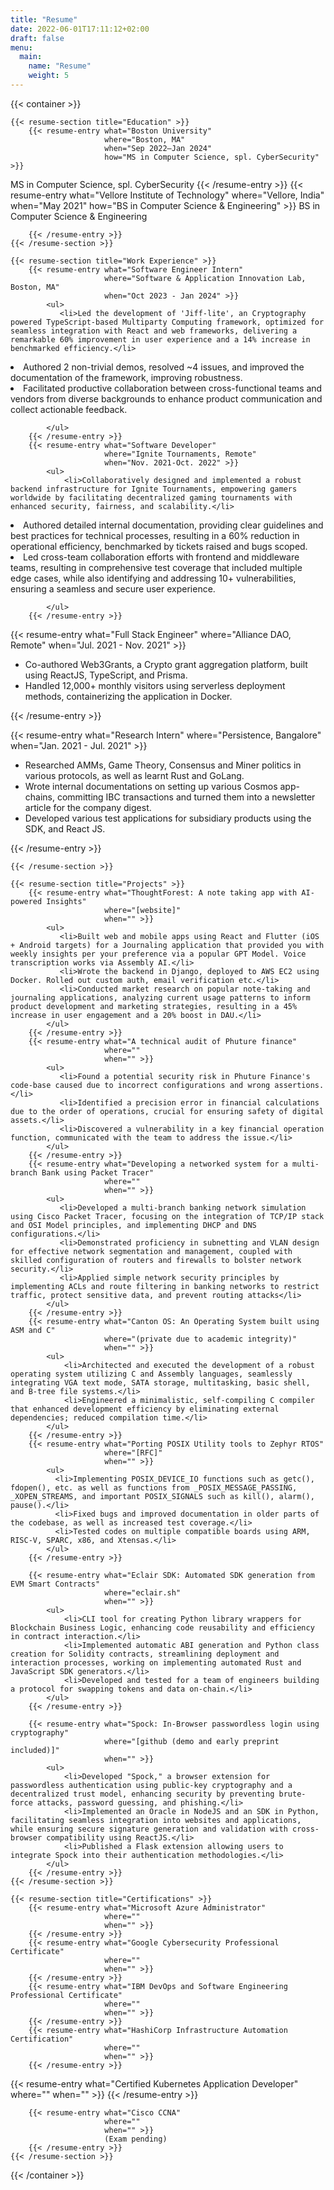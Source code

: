 ```yaml
---
title: "Resume"
date: 2022-06-01T17:11:12+02:00
draft: false
menu:
  main:
    name: "Resume"
    weight: 5
---
```


{{< container >}}


    {{< resume-section title="Education" >}}
        {{< resume-entry what="Boston University"
                         where="Boston, MA"
                         when="Sep 2022–Jan 2024"
                         how="MS in Computer Science, spl. CyberSecurity" >}}
MS in Computer Science, spl. CyberSecurity
        {{< /resume-entry >}}
        {{< resume-entry what="Vellore Institute of Technology"
                         where="Vellore, India"
                         when="May 2021"
                         how="BS in Computer Science & Engineering" >}}
BS in Computer Science & Engineering

        {{< /resume-entry >}}
    {{< /resume-section >}}

    {{< resume-section title="Work Experience" >}}
        {{< resume-entry what="Software Engineer Intern"
                         where="Software & Application Innovation Lab, Boston, MA"
                         when="Oct 2023 - Jan 2024" >}}
            <ul>
               <li>Led the development of 'Jiff-lite', an Cryptography powered TypeScript-based Multiparty Computing framework, optimized for seamless integration with React and web frameworks, delivering a remarkable 60% improvement in user experience and a 14% increase in benchmarked efficiency.</li>
<li>Authored 2 non-trivial demos, resolved ~4 issues, and improved the documentation of the framework, improving robustness.</li>
<li>Facilitated productive collaboration between cross-functional teams and vendors from diverse backgrounds to enhance product communication and collect actionable feedback.</li>

            </ul>
        {{< /resume-entry >}}
        {{< resume-entry what="Software Developer"
                         where="Ignite Tournaments, Remote"
                         when="Nov. 2021-Oct. 2022" >}}
            <ul>
                <li>Collaboratively designed and implemented a robust backend infrastructure for Ignite Tournaments, empowering gamers worldwide by facilitating decentralized gaming tournaments with enhanced security, fairness, and scalability.</li>
<li>Authored detailed internal documentation, providing clear guidelines and best practices for technical processes, resulting in a 60% reduction in operational efficiency, benchmarked by tickets raised and bugs scoped.</li>
<li>Led cross-team collaboration efforts with frontend and middleware teams, resulting in comprehensive test coverage that included multiple edge cases, while also identifying and addressing 10+ vulnerabilities, ensuring a seamless and secure user experience.</li>

            </ul>
        {{< /resume-entry >}}
{{< resume-entry what="Full Stack Engineer"
                 where="Alliance DAO, Remote"
                 when="Jul. 2021 - Nov. 2021" >}}
    <ul>
        <li>Co-authored Web3Grants, a Crypto grant aggregation platform, built using ReactJS, TypeScript, and Prisma.</li>
        <li>Handled 12,000+ monthly visitors using serverless deployment methods, containerizing the application in Docker.</li>
    </ul>
{{< /resume-entry >}}

{{< resume-entry what="Research Intern"
                 where="Persistence, Bangalore"
                 when="Jan. 2021 - Jul. 2021" >}}
    <ul>
        <li>Researched AMMs, Game Theory, Consensus and Miner politics in various protocols, as well as learnt Rust and GoLang.</li>
        <li>Wrote internal documentations on setting up various Cosmos app-chains, committing IBC transactions and turned them into a newsletter article for the company digest.</li>
        <li>Developed various test applications for subsidiary products using the SDK, and React JS.</li>
    </ul>
{{< /resume-entry >}}
        
    {{< /resume-section >}}

    {{< resume-section title="Projects" >}}
        {{< resume-entry what="ThoughtForest: A note taking app with AI-powered Insights"
                         where="[website]"
                         when="" >}}
            <ul>
               <li>Built web and mobile apps using React and Flutter (iOS + Android targets) for a Journaling application that provided you with weekly insights per your preference via a popular GPT Model. Voice transcription works via Assembly AI.</li>
               <li>Wrote the backend in Django, deployed to AWS EC2 using Docker. Rolled out custom auth, email verification etc.</li>
               <li>Conducted market research on popular note-taking and journaling applications, analyzing current usage patterns to inform product development and marketing strategies, resulting in a 45% increase in user engagement and a 20% boost in DAU.</li>
            </ul>
        {{< /resume-entry >}}
        {{< resume-entry what="A technical audit of Phuture finance"
                         where=""
                         when="" >}}
            <ul>
               <li>Found a potential security risk in Phuture Finance's code-base caused due to incorrect configurations and wrong assertions.</li>
               <li>Identified a precision error in financial calculations due to the order of operations, crucial for ensuring safety of digital assets.</li>
               <li>Discovered a vulnerability in a key financial operation function, communicated with the team to address the issue.</li>
            </ul>
        {{< /resume-entry >}}
        {{< resume-entry what="Developing a networked system for a multi-branch Bank using Packet Tracer"
                         where=""
                         when="" >}}
            <ul>
               <li>Developed a multi-branch banking network simulation using Cisco Packet Tracer, focusing on the integration of TCP/IP stack and OSI Model principles, and implementing DHCP and DNS configurations.</li>
               <li>Demonstrated proficiency in subnetting and VLAN design for effective network segmentation and management, coupled with skilled configuration of routers and firewalls to bolster network security.</li>
               <li>Applied simple network security principles by implementing ACLs and route filtering in banking networks to restrict traffic, protect sensitive data, and prevent routing attacks</li>
            </ul>
        {{< /resume-entry >}}
        {{< resume-entry what="Canton OS: An Operating System built using ASM and C"
                         where="(private due to academic integrity)"
                         when="" >}}
            <ul>
                <li>Architected and executed the development of a robust operating system utilizing C and Assembly languages, seamlessly integrating VGA text mode, SATA storage, multitasking, basic shell, and B-tree file systems.</li>
                <li>Engineered a minimalistic, self-compiling C compiler that enhanced development efficiency by eliminating external dependencies; reduced compilation time.</li>
            </ul>
        {{< /resume-entry >}}
        {{< resume-entry what="Porting POSIX Utility tools to Zephyr RTOS"
                         where="[RFC]"
                         when="" >}}
            <ul>
              <li>Implementing POSIX_DEVICE_IO functions such as getc(), fdopen(), etc. as well as functions from _POSIX_MESSAGE_PASSING, _XOPEN_STREAMS, and important POSIX_SIGNALS such as kill(), alarm(), pause().</li>
              <li>Fixed bugs and improved documentation in older parts of the codebase, as well as increased test coverage.</li>
              <li>Tested codes on multiple compatible boards using ARM, RISC-V, SPARC, x86, and Xtensas.</li>
            </ul>
        {{< /resume-entry >}}

        {{< resume-entry what="Eclair SDK: Automated SDK generation from EVM Smart Contracts"
                         where="eclair.sh"
                         when="" >}}
            <ul>
                <li>CLI tool for creating Python library wrappers for Blockchain Business Logic, enhancing code reusability and efficiency in contract interaction.</li>
                <li>Implemented automatic ABI generation and Python class creation for Solidity contracts, streamlining deployment and interaction processes, working on implementing automated Rust and JavaScript SDK generators.</li>
                <li>Developed and tested for a team of engineers building a protocol for swapping tokens and data on-chain.</li>
            </ul>
        {{< /resume-entry >}}

        {{< resume-entry what="Spock: In-Browser passwordless login using cryptography"
                         where="[github (demo and early preprint included)]"
                         when="" >}}
            <ul>
                <li>Developed "Spock," a browser extension for passwordless authentication using public-key cryptography and a decentralized trust model, enhancing security by preventing brute-force attacks, password guessing, and phishing.</li>
                <li>Implemented an Oracle in NodeJS and an SDK in Python, facilitating seamless integration into websites and applications, while ensuring secure signature generation and validation with cross-browser compatibility using ReactJS.</li>
                <li>Published a Flask extension allowing users to integrate Spock into their authentication methodologies.</li>
            </ul>
        {{< /resume-entry >}}
    {{< /resume-section >}}

    {{< resume-section title="Certifications" >}}
        {{< resume-entry what="Microsoft Azure Administrator"
                         where=""
                         when="" >}}
        {{< /resume-entry >}}
        {{< resume-entry what="Google Cybersecurity Professional Certificate"
                         where=""
                         when="" >}}
        {{< /resume-entry >}}
        {{< resume-entry what="IBM DevOps and Software Engineering Professional Certificate"
                         where=""
                         when="" >}}
        {{< /resume-entry >}}
        {{< resume-entry what="HashiCorp Infrastructure Automation Certification"
                         where=""
                         when="" >}}
        {{< /resume-entry >}}

 {{< resume-entry what="Certified Kubernetes Application Developer"
                         where=""
                         when="" >}}
        {{< /resume-entry >}}

        {{< resume-entry what="Cisco CCNA"
                         where=""
                         when="" >}}
                         (Exam pending)
        {{< /resume-entry >}}
    {{< /resume-section >}}
{{< /container >}}
